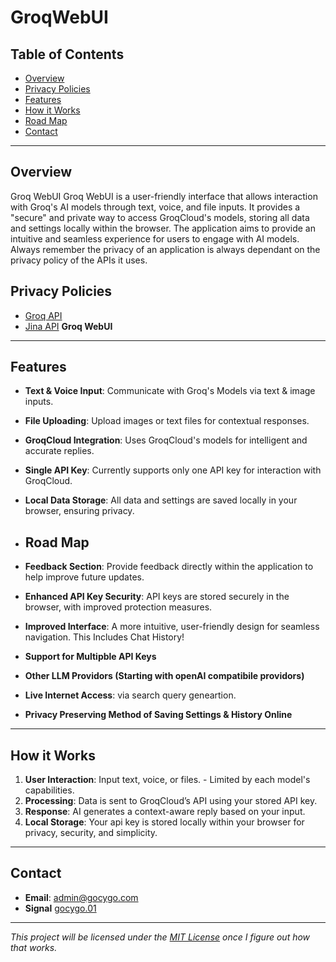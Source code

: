 # GroqWebUI
## Table of Contents

- [Overview](#overview)
- [Privacy Policies](#Privacy-Policies)
- [Features](#features)
- [How it Works](#how-it-works)
- [Road Map](#Road-Map)
- [Contact](#contact)

---

## Overview
Groq WebUI Groq WebUI is a user-friendly interface that allows interaction with Groq's AI models through text, voice, and file inputs. It provides a "secure" and private way to access GroqCloud's models, storing all data and settings locally within the browser. The application aims to provide an intuitive and seamless experience for users to engage with AI models. Always remember the privacy of an application is always dependant on the privacy policy of the APIs it uses. 

## Privacy Policies
- [Groq API](https://groq.com/privacy-policy/)
- [Jina API](https://jina.ai/legal#privacy-policy)
**Groq WebUI** 

---

## Features

- **Text & Voice Input**: Communicate with Groq's Models via text & image inputs.
- **File Uploading**: Upload images or text files for contextual responses.
- **GroqCloud Integration**: Uses GroqCloud's models for intelligent and accurate replies.
- **Single API Key**: Currently supports only one API key for interaction with GroqCloud.
- **Local Data Storage**: All data and settings are saved locally in your browser, ensuring privacy.

- ## Road Map
- **Feedback Section**: Provide feedback directly within the application to help improve future updates.
- **Enhanced API Key Security**: API keys are stored securely in the browser, with improved protection measures.
- **Improved Interface**: A more intuitive, user-friendly design for seamless navigation. This Includes Chat History!
- **Support for Multipble API Keys**
- **Other LLM Providors (Starting with openAI compatibile providors)**
- **Live Internet Access**: via search query geneartion.
- **Privacy Preserving Method of Saving Settings & History Online**

---

## How it Works

1. **User Interaction**: Input text, voice, or files. - Limited by each model's capabilities.
2. **Processing**: Data is sent to GroqCloud’s API using your stored API key.
3. **Response**: AI generates a context-aware reply based on your input.
4. **Local Storage**: Your api key is stored locally within your browser for privacy, security, and simplicity.

---


## Contact

- **Email**: [admin@gocygo.com](mailto:admin@gocygo.com)
- **Signal** [gocygo.01](https://signal.me/#eu/W4RlnC2ElqniyoJsA1Vx9YekWb3wNsZUhZvG6DNYjP-_5AKQSYNI9a6vjoknvNUY)

---

*This project will be licensed under the [MIT License]([https://github.com/your-repo](https://github.com/gocygo/GroqWebUI)/blob/main/LICENSE) once I figure out how that works.*
